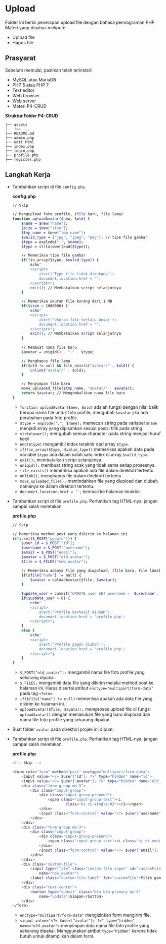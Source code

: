 
# Upload

Folder ini berisi penerapan upload file dengan bahasa pemrograman PHP. Materi yang dibahas meliputi:
* Upload file
* Hapus file

## Prasyarat

Sebelum memulai, pastikan telah terinstall:
* MySQL atau MariaDB
* PHP 5 atau PHP 7
* Text editor
* Web browser
* Web server
* Materi P4-CRUD

**Struktur Folder P4-CRUD**

```text
├── assets
│   └── ...
├── README.md
├── admin.php
├── edit.html
├── index.php
├── login.php
├── profile.php
├── register.php
```

## Langkah Kerja

* Tambahkan script di file `config.php`.

	**config.php**
	```bash
	// Skip

	// Mengupload foto profile, (file baru, file lama)
    function uploadAvatar($new, $old) {
        $name = $new["name"];
        $size = $new["size"];
        $tmp_name = $new["tmp_name"];
        $valid_type = ["jpg", "jpeg", "png"]; // tipe file gambar
        $type = explode(".", $name);
        $type = strtolower(end($type));

        // Memeriksa tipe file gambar
        if(!in_array($type, $valid_type)) {
            echo"
            <script>
                alert('Type file tidak didukung');
                document.location.href = '';
            </script>";
            exit(); // Membatalkan script selanjutnya
        }

        // Memeriksa ukuran file kurang dari 1 MB
        if($size > 1000000) {
            echo"
            <script>
                alert('Ukuran file terlalu besar');
                document.location.href = '';
            </script>";
            exit(); // Membatalkan script selanjutnya
        }
        
        // Membuat nama file baru
        $avatar = uniqid() . "." . $type;

        // Menghapus file lama
        if($old != null && file_exists("avatar/" . $old)) {
            unlink("avatar/" . $old);
        }

        // Menyimpan file baru
        move_uploaded_file($tmp_name, "avatar/" . $avatar);
        return $avatar; // Mengembalikan nama file baru
    }
	```

	* `function uploadAvatar($new, $old)` adalah fungsi dengan nilai balik berupa nama file untuk foto profile, mengubah `$avatar` jika ada perubahan pada foto profile.
    * `$type = explode(".", $name);` memecah string pada variabel `$name` menjadi array yang dipisahkan sesuai posisi titik pada string.
    * `strtolower();` mengubah semua character pada string menjadi huruf kecil.
	* `end($type)` mengambil index terakhir dari array `$type`.
    * `if(!in_array($type, $valid_type))` memeriksa apakah data pada variabel `$type` ada dalam salah satu index di array `$valid_type`.
    * `exit();` membatalkan script selanjutnya.
    * `uniqid();` membuat string acak yang tidak sama setiap prosesnya.
    * `file_exists()` memeriksa apakah ada file dalam direktori tertentu.
    * `unlink();` menghapus file dalam direktori tertentu.
    * `move_uploaded_file();` memindahkan file yang diupload dan diubah namanya ke dalam direktori tertentu.
    * `document.location.href = '';` kembali ke halaman terakhir.

* Tambahkan script di file `profile.php`. Perhatikan tag HTML-nya, jangan sampai salah meletakan. 

	**profile.php**
	```bash
	// Skip

    // Memeriksa method post yang dikirim ke halaman ini
    if(isset($_POST["update"])) {
        $user_id = $_POST["id"];
        $username = $_POST["username"];
        $email = $_POST["email"];
        $avatar = $_POST["old_avatar"];
        $file = $_FILES["new_avatar"];

        // Memeriksa adanya file yang diupoload, (file baru, file lama)
        if($file["name"] != null) {
            $avatar = uploadAvatar($file, $avatar);
        }
        
        $update_user = commit("UPDATE user SET username = '$username', email = '$email', avatar = '$avatar' WHERE id = '$user_id'");
        if($update_user > 0) {
            echo"
            <script>
                alert('Profile berhasil diubah');
                document.location.href = 'profile.php';
            </script>";
        }
        else {
            echo"
            <script>
                alert('Profile gagal diubah');
                document.location.href = 'profile.php';
            </script>";
        }
    }
    ```

    * `$_POST["old_avatar"];` mengambil nama file foto profile yang sekarang dipakai.
    * `$_FILES;` mengambil data file yang dikirim melalui method post ke halaman ini. Harus disertai atribut `enctype="multipart/form-data"` pada tag `<form>`.
	* `if($file["name"] != null)` memeriksa apakah ada data file yang dikirim ke halaman ini.
    * `uploadAvatar($file, $avatar);` memproses upload file di fungsi `uploadAvatar()` dengan memasukan file yang baru diupload dan nama file foto profile yang sekarang dipakai.

* Buat folder `avatar` pada direktori projek ini dibuat. 
* Tambahkan script di file `profile.php`. Perhatikan tag HTML-nya, jangan sampai salah meletakan. 

	**profile.php**
	```bash
	<!-- Skip -->

    <form role="form" method="post" enctype="multipart/form-data">
        <input value="<?= $user["id"]; ?>" type="hidden" name="id">
        <input value="<?= $user["avatar"]; ?>" type="hidden" name="old_avatar">
        <div class="form-group mb-3">
            <div class="input-group">
                <div class="input-group-prepend">
                    <span class="input-group-text"><i
                            class="ni ni-single-02"></i></span>
                </div>
                <input class="form-control" value="<?= $user["username"]; ?>" type="text" name="username">
            </div>
        </div>
        <div class="form-group mb-3">
            <div class="input-group">
                <div class="input-group-prepend">
                    <span class="input-group-text"><i class="ni ni-email-83"></i></span>
                </div>
                <input class="form-control" value="<?= $user["email"]; ?>" type="email" name="email">
            </div>
        </div>
        <div class="custom-file">
            <input type="file" class="custom-file-input" id="customFile"
                name="new_avatar">
            <label class="custom-file-label" for="customFile">Pilih gambar</label>
        </div>
        <div class="text-center">
            <button type="submit" class="btn btn-primary my-4"
                name="update">Simpan</button>
        </div>
    </form>
    ```

    * `enctype="multipart/form-data"` mengizinkan form mengirim file.
    * `<input value="<?= $user["avatar"]; ?>" type="hidden" name="old_avatar">` menyimpan data nama file foto profile yang sekarang dipakai. Menggunakan atribut `type="hidden"` karena tidak butuh untuk ditampilkan dalam form.
